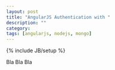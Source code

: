 ```yaml
---
layout: post
title: "AngularJS Authentication with "
description: ""
category: 
tags: [angularjs, nodejs, mongo]
---
```

{% include JB/setup %}

Bla Bla Bla